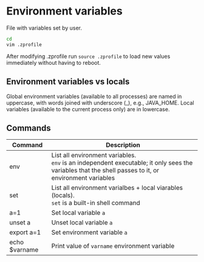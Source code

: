# Environment variables

File with variables set by user.

```sh
cd
vim .zprofile
```

After modifying .zprofile run `source .zprofile` to load new values immediately without having to reboot.

## Environment variables vs locals

Global environment variables (available to all processes) are named in uppercase, with words joined with underscore (_), e.g., JAVA_HOME. Local variables (available to the current process only) are in lowercase.

## Commands

Command | Description
-|-
env | List all environment variables. <br>`env` is an independent executable; it only sees the variables that the shell passes to it, or environment variables
set | List all environment varialbes + local viarables (locals). <br>`set` is a built-in shell command
a=1 | Set local variable `a`
unset a | Unset local variable `a`
export a=1 | Set environment variable `a`
echo $varname | Print value of `varname` environment variable
